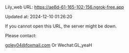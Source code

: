 Lily_web URL: https://ae6d-61-165-102-156.ngrok-free.app

Updated at: 2024-12-10 01:26:20

If you cannot open this URL, the server might be down.

Please contact: 

goley04@foxmail.com Or Wechat:GL_yeaH